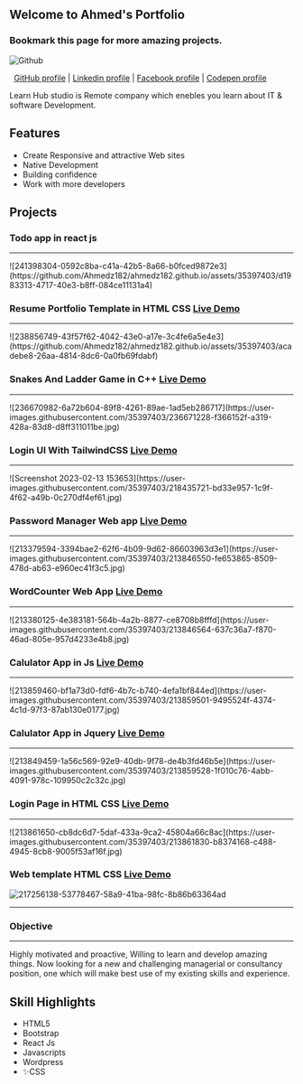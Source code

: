 ## Welcome to Ahmed's Portfolio
### Bookmark this page for more amazing projects.

![Github](https://www.pngmart.com/files/22/GitHub-PNG-Picture.png)

&nbsp; <a href="https://github.com/Ahmedz182/">GitHub profile</a> |
<a href="https://www.linkedin.com/in/ahmedz182/">Linkedin profile</a> |
<a href="https://facebook.com/ahmedx182">Facebook profile</a> |
<a href="https://codepen.io/ahmedz182">Codepen profile</a>

Learn Hub studio is Remote company which enebles you learn about IT & software Development. 

## Features

- Create Responsive and attractive Web sites 
- Native Development
- Building confidence
- Work with more developers

## Projects

### Todo app in react js
<hr>
![241398304-0592c8ba-c41a-42b5-8a66-b0fced9872e3](https://github.com/Ahmedz182/ahmedz182.github.io/assets/35397403/d1983313-4717-40e3-b8ff-084ce11131a4)



### Resume Portfolio Template in HTML CSS <a href="https://ahmedz182.github.io/Resume-portfolio-template-in-html-css/">Live Demo</a>
<hr>
![238856749-43f57f62-4042-43e0-a17e-3c4fe6a5e4e3](https://github.com/Ahmedz182/ahmedz182.github.io/assets/35397403/acadebe8-26aa-4814-8dc6-0a0fb69fdabf)



### Snakes And Ladder Game in C++ <a href="https://ahmedz182.github.io/Snakes-And-Ladders-in-C/">Live Demo</a>
<hr>
![236670982-6a72b604-89f8-4261-89ae-1ad5eb286717](https://user-images.githubusercontent.com/35397403/236671228-f366152f-a319-428a-83d8-d8ff311011be.jpg)


### Login UI With TailwindCSS  <a href="https://ahmedz182.github.io/Login-Page-with-Tailwind-CSS/">Live Demo</a>
<hr>
![Screenshot 2023-02-13 153653](https://user-images.githubusercontent.com/35397403/218435721-bd33e957-1c9f-4f62-a49b-0c270df4ef61.jpg)


### Password Manager Web app  <a href="https://ahmedz182.github.io/Password_manager_web_app/">Live Demo</a>
<hr>
![213379594-3394bae2-62f6-4b09-9d62-86603963d3e1](https://user-images.githubusercontent.com/35397403/213846550-fe653865-8509-478d-ab63-e960ec41f3c5.jpg)



### WordCounter Web App  <a href="https://ahmedz182.github.io/WordCounterApp/">Live Demo</a>
<hr>
![213380125-4e383181-564b-4a2b-8877-ce8708b8fffd](https://user-images.githubusercontent.com/35397403/213846564-637c36a7-f870-46ad-805e-957d4233e4b8.jpg)


### Calulator App in Js  <a href="https://ahmedz182.github.io/Calculator-in-Javascript">Live Demo</a>
<hr>
![213859460-bf1a73d0-fdf6-4b7c-b740-4efa1bf844ed](https://user-images.githubusercontent.com/35397403/213859501-9495524f-4374-4c1d-97f3-87ab130e0177.jpg)


### Calulator App in Jquery  <a href="https://ahmedz182.github.io/Calculator-in-Jquery">Live Demo</a>
<hr>
![213849459-1a56c569-92e9-40db-9f78-de4b3fd46b5e](https://user-images.githubusercontent.com/35397403/213859528-1f010c76-4abb-4091-978c-109950c2c32c.jpg)

### Login Page in HTML CSS <a href="https://ahmedz182.github.io/Login-Page/">Live Demo</a>
<hr>
![213861650-cb8dc6d7-5daf-433a-9ca2-45804a66c8ac](https://user-images.githubusercontent.com/35397403/213861830-b8374168-c488-4945-8cb8-9005f53af16f.jpg)

### Web template HTML CSS <a href="https://ahmedz182.github.io/simple-web-template/">Live Demo</a>
![217256138-53778467-58a9-41ba-98fc-8b86b63364ad](https://user-images.githubusercontent.com/35397403/217256685-27553a07-5b5f-433d-92ec-b994d7d3e783.jpg)
<hr>


### Objective
<hr>
Highly motivated and proactive, Willing to learn and develop amazing things.
Now looking for a new and challenging managerial or consultancy position, one which will make best use of my existing skills and experience.

## Skill Highlights
 - HTML5
 - Bootstrap
 - React Js
 - Javascripts
- Wordpress
- ✨CSS
